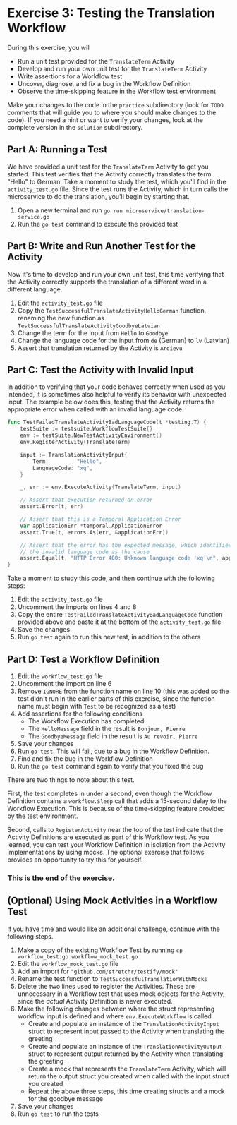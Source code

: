 # Exercise 3: Testing the Translation Workflow
During this exercise, you will

* Run a unit test provided for the `TranslateTerm` Activity
* Develop and run your own unit test for the `TranslateTerm` Activity
* Write assertions for a Workflow test 
* Uncover, diagnose, and fix a bug in the Workflow Definition
* Observe the time-skipping feature in the Workflow test environment

Make your changes to the code in the `practice` subdirectory (look for 
`TODO` comments that will guide you to where you should make changes to 
the code). If you need a hint or want to verify your changes, look at 
the complete version in the `solution` subdirectory.

## Part A: Running a Test

We have provided a unit test for the `TranslateTerm` Activity
to get you started. This test verifies that the Activity correctly 
translates the term "Hello" to German. Take a moment to study the 
test, which you'll find in the `activity_test.go` file. Since the 
test runs the Activity, which in turn calls the microservice to do 
the translation, you'll begin by starting that.

1. Open a new terminal and run `go run microservice/translation-service.go` 
2. Run the `go test` command to execute the provided test

## Part B: Write and Run Another Test for the Activity

Now it's time to develop and run your own unit test, this time 
verifying that the Activity correctly supports the translation 
of a different word in a different language.

1. Edit the `activity_test.go` file
2. Copy the `TestSuccessfulTranslateActivityHelloGerman` function, 
   renaming the new function as `TestSuccessfulTranslateActivityGoodbyeLatvian`
3. Change the term for the input from `Hello` to `Goodbye` 
4. Change the language code for the input from `de` (German) to `lv` (Latvian)
5. Assert that translation returned by the Activity is `Ardievu` 

## Part C: Test the Activity with Invalid Input

In addition to verifying that your code behaves correctly when used as 
you intended, it is sometimes also helpful to verify its behavior with 
unexpected input. The example below does this, testing that the Activity 
returns the appropriate error when called with an invalid language code. 

```go
func TestFailedTranslateActivityBadLanguageCode(t *testing.T) {
	testSuite := testsuite.WorkflowTestSuite{}
	env := testSuite.NewTestActivityEnvironment()
	env.RegisterActivity(TranslateTerm)

	input := TranslationActivityInput{
		Term:         "Hello",
		LanguageCode: "xq",
	}

	_, err := env.ExecuteActivity(TranslateTerm, input)

	// Assert that execution returned an error
	assert.Error(t, err)

	// Assert that this is a Temporal Application Error
	var applicationErr *temporal.ApplicationError
	assert.True(t, errors.As(err, &applicationErr))

	// Assert that the error has the expected message, which identifies
	// the invalid language code as the cause
	assert.Equal(t, "HTTP Error 400: Unknown language code 'xq'\n", applicationErr.Message())
}
```

Take a moment to study this code, and then continue with the 
following steps:

1. Edit the `activity_test.go` file
2. Uncomment the imports on lines 4 and 8
3. Copy the entire `TestFailedTranslateActivityBadLanguageCode` function
   provided above and paste it at the bottom of the `activity_test.go` file 
4. Save the changes
5. Run `go test` again to run this new test, in addition to the others


## Part D: Test a Workflow Definition

1. Edit the `workflow_test.go` file
2. Uncomment the import on line 6
3. Remove `IGNORE` from the function name on line 10 (this was added 
   so the test didn't run in the earlier parts of this exercise, since 
   the function name must begin with `Test` to be recognized as a test)
4. Add assertions for the following conditions
   * The Workflow Execution has completed
   * The `HelloMessage` field in the result is `Bonjour, Pierre`
   * The `GoodbyeMessage` field in the result is `Au revoir, Pierre`
5. Save your changes
6. Run `go test`. This will fail, due to a bug in the Workflow Definition.
7. Find and fix the bug in the Workflow Definition
8. Run the `go test` command again to verify that you fixed the bug

There are two things to note about this test.

First, the test completes in under a second, even though the Workflow 
Definition contains a `workflow.Sleep` call that adds a 15-second delay 
to the Workflow Execution. This is because of the time-skipping feature
provided by the test environment.

Second, calls to `RegisterActivity` near the top of the test indicate 
that the Activity Definitions are executed as part of this Workflow 
test. As you learned, you can test your Workflow Definition in isolation 
from the Activity implementations by using mocks. The optional exercise 
that follows provides an opportunity to try this for yourself.


### This is the end of the exercise.


## (Optional) Using Mock Activities in a Workflow Test

If you have time and would like an additional challenge, 
continue with the following steps.

1. Make a copy of the existing Workflow Test by running 
   `cp workflow_test.go workflow_mock_test.go`
2. Edit the `workflow_mock_test.go` file
3. Add an import for `"github.com/stretchr/testify/mock"`
4. Rename the test function to `TestSuccessfulTranslationWithMocks`
5. Delete the two lines used to register the Activities. 
   These are unnecessary in a Workflow test that uses mock
   objects for the Activity, since the *actual* Activity 
   Definition is never executed.
6. Make the following changes between where the struct representing
   workflow input is defined and where `env.ExecuteWorkflow` is called
   * Create and populate an instance of the `TranslationActivityInput`
     struct to represent input passed to the Activity when translating 
     the greeting
   * Create and populate an instance of the `TranslationActivityOutput`
     struct to represent output returned by the Activity when translating 
     the greeting
   * Create a mock that represents the `TranslateTerm` Activity, 
     which will return the output struct you created when called 
     with the input struct you created
   * Repeat the above three steps, this time creating structs and 
     a mock for the goodbye message
7. Save your changes
8. Run `go test` to run the tests
